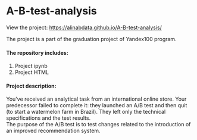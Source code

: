 # A-B-test-analysis

View the project: https://alinabdata.github.io/A-B-test-analysis/

The project is a part of the graduation project of Yandex100 program. 

#### The repository includes: 
1. Project ipynb
2. Project HTML

#### Project description: 
You've received an analytical task from an international online store. Your predecessor failed to complete it: they launched an A/B test and then quit (to start a watermelon farm in Brazil). They left only the technical specifications and the test results.  
The purpose of the A/B test is to test changes related to the introduction of an improved recommendation system.
